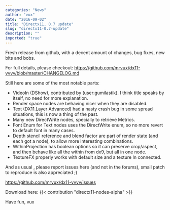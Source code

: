 ```yaml
---
categories: "News"
author: "vux"
date: "2016-09-02"
title: "Directx11, 0.7 update"
slug: "directx11-0.7-update"
description: ""
imported: "true"
---
```



Fresh release from github, with a decent amount of changes, bug fixes, new bits and bobs.

For full details, please checkout:
https://github.com/mrvux/dx11-vvvv/blob/master/CHANGELOG.md

Still here are some of the most notable parts:
* VideoIn (DShow), contributed by (user:gumilastik). I think title speaks by itself, no need for more explanation.
* Render space nodes are behaving nicer when they are disabled.
* Text (DX11.Layer Advanced) had a nasty crash bug in some spread situations, this is now a thing of the past.
* Many new DirectWrite nodes, specially to retrieve Metrics.
* Font Enum for Text nodes uses the DirectWrite enum, so no more revert to default font in many cases.
* Depth stencil reference and blend factor are part of render state (and each got a node), to allow more interesting combinations.
* WithinProjection has boolean options so it can preserve crop/aspect, and then behave like all the within from dx9, but all in one node.
* TextureFX properly works with default size and a texture In connected.


And as usual , please report issues here (and not in the forums), small patch to reproduce is also appreciated ;)

https://github.com/mrvux/dx11-vvvv/issues

Download here:
{{< contribution "directx11-nodes-alpha" >}}

Have fun,
vux